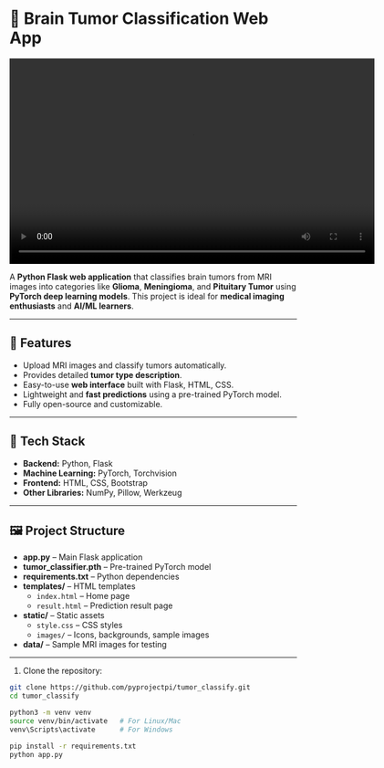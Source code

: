 # 🧠 Brain Tumor Classification Web App


<video width="640" height="360" controls>
  <source src="https://github.com/pyprojectpi/tumor_classify/blob/main/Tumor_Classify.mp4" type="video/mp4">
  Your browser does not support the video tag.
</video> 

A **Python Flask web application** that classifies brain tumors from MRI images into categories like **Glioma**, **Meningioma**, and **Pituitary Tumor** using **PyTorch deep learning models**. This project is ideal for **medical imaging enthusiasts** and **AI/ML learners**.

---

## 🚀 Features

- Upload MRI images and classify tumors automatically.
- Provides detailed **tumor type description**.
- Easy-to-use **web interface** built with Flask, HTML, CSS.
- Lightweight and **fast predictions** using a pre-trained PyTorch model.
- Fully open-source and customizable.

---

## 🧰 Tech Stack

- **Backend:** Python, Flask  
- **Machine Learning:** PyTorch, Torchvision  
- **Frontend:** HTML, CSS, Bootstrap  
- **Other Libraries:** NumPy, Pillow, Werkzeug  

---

## 🖼️ Project Structure

- **app.py** – Main Flask application  
- **tumor_classifier.pth** – Pre-trained PyTorch model  
- **requirements.txt** – Python dependencies  
- **templates/** – HTML templates  
  - `index.html` – Home page  
  - `result.html` – Prediction result page  
- **static/** – Static assets  
  - `style.css` – CSS styles  
  - `images/` – Icons, backgrounds, sample images  
- **data/** – Sample MRI images for testing  

---


1. Clone the repository:

```bash
git clone https://github.com/pyprojectpi/tumor_classify.git
cd tumor_classify

python3 -m venv venv
source venv/bin/activate   # For Linux/Mac
venv\Scripts\activate      # For Windows

pip install -r requirements.txt
python app.py

